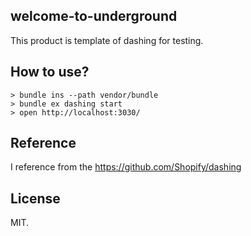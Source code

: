 welcome-to-underground
----------------------

This product is template of dashing for testing.

How to use?
-----------

```
> bundle ins --path vendor/bundle
> bundle ex dashing start
> open http://localhost:3030/
```

Reference
---------
I reference from the https://github.com/Shopify/dashing

License
-------
MIT.
